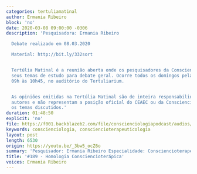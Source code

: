 ```yaml
---
categories: tertuliamatinal
author: Ermania Ribeiro
block: 'no'
date: 2020-03-08 09:00:00 -0306
description: 'Pesquisadora: Ermania Ribeiro

  Debate realizado em 08.03.2020

  Material: http://bit.ly/332sort


  Tertúlia Matinal é a reunião aberta onde os pesquisadores da Conscienciologia apresentam
  seus temas de estudo para debate geral. Ocorre todos os domingos pela manhã, das
  09h às 10h45, no auditório do Tertuliarium.


  As opiniões emitidas na Tertúlia Matinal são de inteira responsabilidade de seus
  autores e não representam a posição oficial do CEAEC ou da Conscienciologia sobre
  os temas discutidos.'
duration: 01:48:50
explicit: 'no'
file: https://f001.backblazeb2.com/file/conscienciologiapodcast/audios/_3bw5_ocZ6o.mp3
keywords: conscienciologia, consciencioterapeuticologia
layout: post
length: 6530
origin: https://youtu.be/_3bw5_ocZ6o
summary: 'Pesquisador: Ermania Ribeiro Especialidade: Consciencioterapeuticologia'
title: '#189 - Homologia Consciencioterápica'
voices: Ermania Ribeiro
---
```

